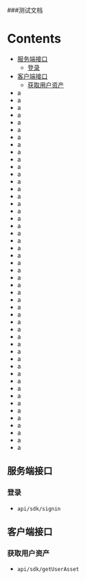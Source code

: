 ###测试文档
# Contents
- [服务端接口](##服务端接口)
    - [登录](###登录)
- [客户端接口](##客户端接口)
    - [获取用户资产](###获取用户资产)
- a
- a
- a
- a
- a
- a
- a
- a
- a
- a
- a
- a
- a
- a
- a
- a
- a
- a
- a
- a
- a
- a
- a
- a
- a
- a
- a
- a
- a
- a
- a
- a
- a
- a
- a
- a
- a
- a
- a
- a
- a
- a
- a
- a
- a
- a
- a
- a
- a
## 服务端接口
### 登录
- `api/sdk/signin`
## 客户端接口
### 获取用户资产
- `api/sdk/getUserAsset`
